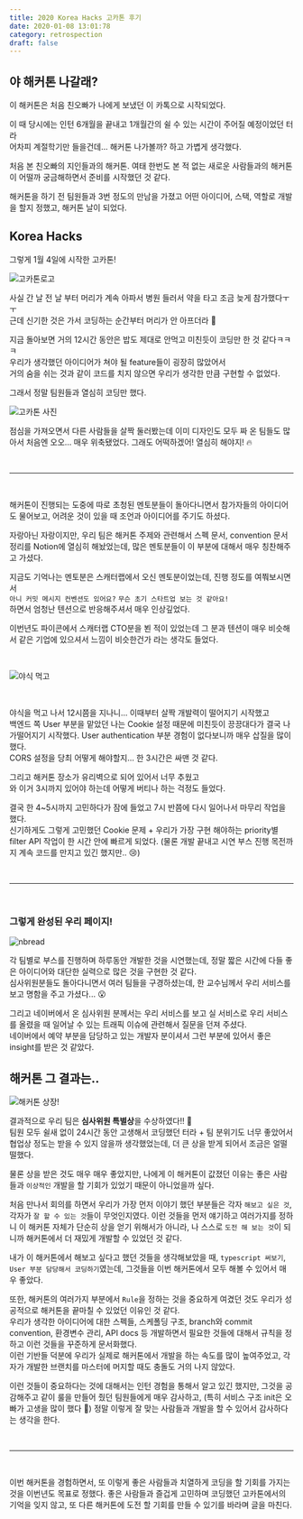 ```yaml
---
title: 2020 Korea Hacks 고카톤 후기
date: 2020-01-08 13:01:78
category: retrospection
draft: false
---
```


## 야 해커톤 나갈래?

이 해커톤은 처음 친오빠가 나에게 보냈던 이 카톡으로 시작되었다.

이 때 당시에는 인턴 6개월을 끝내고 1개월간의 쉴 수 있는 시간이 주어질 예정이었던 터라  
어차피 계절학기만 들을건데... 해커톤 나가볼까? 하고 가볍게 생각했다.

처음 본 친오빠의 지인들과의 해커톤. 여태 한번도 본 적 없는 새로운 사람들과의 해커톤이 어떨까 궁금해하면서 준비를 시작했던 것 같다.

해커톤을 하기 전 팀원들과 3번 정도의 만남을 가졌고 어떤 아이디어, 스택, 역할로 개발을 할지 정했고, 해커톤 날이 되었다.

## Korea Hacks

그렇게 1월 4일에 시작한 고카톤!

![고카톤로고](images/korea-hack.jpeg)

사실 간 날 전 날 부터 머리가 계속 아파서 병원 들러서 약을 타고 조금 늦게 참가했다ㅜㅜ  
근데 신기한 것은 가서 코딩하는 순간부터 머리가 안 아프더라 :eyes:

지금 돌아보면 거의 12시간 동안은 밥도 제대로 안먹고 미친듯이 코딩만 한 것 같다ㅋㅋㅋ  
우리가 생각했던 아이디어가 쳐야 될 feature들이 굉장히 많았어서  
거의 숨을 쉬는 것과 같이 코드를 치지 않으면 우리가 생각한 만큼 구현할 수 없었다.

그래서 정말 팀원들과 열심히 코딩만 했다.

![고카톤 사진](images/hacks.jpeg)

점심을 가져오면서 다른 사람들을 살짝 둘러봤는데 이미 디자인도 모두 짜 온 팀들도 많아서 처음엔 오오... 매우 위축됐었다.
그래도 어떡하겠어! 열심히 해야지! :fire:

<br><hr><br>

해커톤이 진행되는 도중에 따로 초청된 멘토분들이 돌아다니면서 참가자들의 아이디어도 물어보고,
어려운 것이 있을 때 조언과 아이디어를 주기도 하셨다.

자랑아닌 자랑이지만, 우리 팀은 해커톤 주제와 관련해서 스펙 문서, convention 문서 정리를 Notion에 열심히 해놨었는데, 많은 멘토분들이 이 부분에 대해서 매우 칭찬해주고 가셨다.

지금도 기억나는 멘토분은 스캐터랩에서 오신 멘토분이었는데, 진행 정도를 여쭤보시면서  
`아니 커밋 메시지 컨벤션도 있어요?` `무슨 초기 스타트업 보는 것 같아요!`  
하면서 엄청난 텐션으로 반응해주셔서 매우 인상깊었다.

이번년도 파이콘에서 스캐터랩 CTO분을 뵌 적이 있었는데 그 분과 텐션이 매우 비슷해서 같은 기업에 있으셔서 느낌이 비슷한건가 라는 생각도 들었다.

<br>

![야식 먹고](images/teams.jpeg)

<br>

야식을 먹고 나서 12시쯤을 지나니... 이때부터 살짝 개발력이 떨어지기 시작했고  
백엔드 쪽 User 부분을 맡았던 나는 Cookie 설정 때문에 미친듯이 끙끙대다가 결국 나가떨어지기 시작했다.
User authentication 부분 경험이 없다보니까 매우 삽질을 많이 했다.  
CORS 설정을 당최 어떻게 해야할지... 한 3시간은 싸맨 것 같다.

그리고 해커톤 장소가 유리벽으로 되어 있어서 너무 추웠고  
와 이거 3시까지 있어야 하는데 어떻게 버티나 하는 걱정도 들었다.

결국 한 4~5시까지 고민하다가 잠에 들었고 7시 반쯤에 다시 일어나서 마무리 작업을 했다.  
신기하게도 그렇게 고민했던 Cookie 문제 + 우리가 가장 구현 해야하는 priority별 filter API 작업이 한 시간 안에 빠르게 되었다.
(물론 개발 끝내고 시연 부스 진행 목전까지 계속 코드를 만지고 있긴 했지만.. :cry:)

<br><hr><br>

### 그렇게 완성된 우리 페이지!

![nbread](images/nbread.png)

각 팀별로 부스를 진행하며 하루동안 개발한 것을 시연했는데, 정말 짧은 시간에 다들 좋은 아이디어와 대단한 실력으로 많은 것을 구현한 것 같다.  
심사위원분들도 돌아다니면서 여러 팀들을 구경하셨는데, 한 교수님께서 우리 서비스를 보고 명함을 주고 가셨다... :open_mouth:

그리고 네이버에서 온 심사위원 분께서는 우리 서비스를 보고 실 서비스로 우리 서비스를 올렸을 때 일어날 수 있는 트래픽 이슈에 관련해서 질문을 던져 주셨다.  
네이버에서 예약 부분을 담당하고 있는 개발자 분이셔서 그런 부분에 있어서 좋은 insight를 받은 것 같았다.

## 해커톤 그 결과는..

![해커톤 상장!](images/prize.jpeg)

결과적으로 우리 팀은 **심사위원 특별상**을 수상하였다!! :raised_hands:  
팀원 모두 쉴새 없이 24시간 동안 고생해서 코딩했던 터라 + 팀 분위기도 너무 좋았어서 협업상 정도는 받을 수 있지 않을까 생각했었는데, 더 큰 상을 받게 되어서 조금은 얼떨떨했다.

물론 상을 받은 것도 매우 매우 좋았지만, 나에게 이 해커톤이 값졌던 이유는 좋은 사람들과 `이상적인` 개발을 할 기회가 있었기 때문이 아니었을까 싶다.

처음 만나서 회의를 하면서 우리가 가장 먼저 이야기 했던 부분들은 각자 `해보고 싶은 것`, 각자가 `잘 할 수 있는 것`들이 무엇인지였다.
이런 것들을 먼저 얘기하고 여러가지를 정하니 이 해커톤 자체가 단순히 상을 얻기 위해서가 아니라, 나 스스로 `도전 해 보는 것`이 되니까 해커톤에서 더 재밌게 개발할 수 있었던 것 같다.

내가 이 해커톤에서 해보고 싶다고 했던 것들을 생각해보았을 때, `typescript 써보기`, `User 부분 담당해서 코딩하기`였는데, 그것들을 이번 해커톤에서 모두 해볼 수 있어서 매우 좋았다.

또한, 해커톤의 여러가지 부분에서 `Rule`을 정하는 것을 중요하게 여겼던 것도 우리가 성공적으로 해커톤을 끝마칠 수 있었던 이유인 것 같다.  
우리가 생각한 아이디어에 대한 스펙들, 스케폴딩 구조, branch와 commit convention, 환경변수 관리, API docs 등 개발하면서 필요한 것들에 대해서 규칙을 정하고 이런 것들을 꾸준하게 문서화했다.  
이런 기반들 덕분에 우리가 실제로 해커톤에서 개발을 하는 속도를 많이 높여주었고, 각자가 개발한 브랜치를 마스터에 머지할 때도 충돌도 거의 나지 않았다.

이런 것들이 중요하다는 것에 대해서는 인턴 경험을 통해서 알고 있긴 했지만, 그것을 공감해주고 같이 룰을 만들어 줬던 팀원들에게 매우 감사하고, (특히 서비스 구조 init은 오빠가 고생을 많이 했다 :pray:) 정말 이렇게 잘 맞는 사람들과 개발을 할 수 있어서 감사하다는 생각을 한다.

<br><hr><br>

이번 해커톤을 경험하면서, 또 이렇게 좋은 사람들과 치열하게 코딩을 할 기회를 가지는 것을 이번년도 목표로 정했다.
좋은 사람들과 즐겁게 고민하며 코딩했던 고카톤에서의 기억을 잊지 않고, 또 다른 해커톤에 도전 할 기회를 만들 수 있기를 바라며 글을 마친다.

<br>

